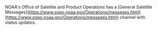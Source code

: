 
NOAA's Office of Satellite and Product Operations has a
[General Satellite Messages](https://www.ospo.noaa.gov/Operations/messages.html](https://www.ospo.noaa.gov/Operations/messages.html)
channel with status updates.
